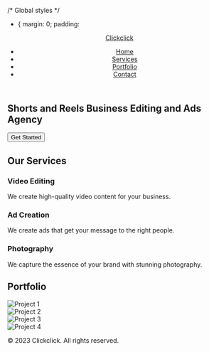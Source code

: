 <!DOCTYPE html>
<html lang="en">
<head>
  <meta charset="UTF-8">
  <title>Clickclick | Shorts and Reels Business Editing and Ads Agency</title>
  <link rel="stylesheet" href="style.css">

/* Global styles */

* {
  margin: 0;
  padding: 

</head>
<body>
  <header>
    <nav>
      <div class="logo">
        <a href="#">Clickclick</a>
      </div>
      <ul class="nav-links">
        <li><a href="#">Home</a></li>
        <li><a href="#">Services</a></li>
        <li><a href="#">Portfolio</a></li>
        <li><a href="#">Contact</a></li>
      </ul>
      <div class="burger">
        <div class="line1"></div>
        <div class="line2"></div>
        <div class="line3"></div>
      </div>
    </nav>
  </header>

  <section class="hero">
    <div class="hero-text">
      <h1>Shorts and Reels Business Editing and Ads Agency</h1>
      <button class="btn">Get Started</button>
    </div>
  </section>

  <section class="services">
    <h2>Our Services</h2>
    <div class="service-container">
      <div class="service-box">
        <div class="service-icon">
          <i class="fas fa-film"></i>
        </div>
        <h3>Video Editing</h3>
        <p>We create high-quality video content for your business.</p>
      </div>
      <div class="service-box">
        <div class="service-icon">
          <i class="fas fa-ad"></i>
        </div>
        <h3>Ad Creation</h3>
        <p>We create ads that get your message to the right people.</p>
      </div>
      <div class="service-box">
        <div class="service-icon">
          <i class="fas fa-camera-retro"></i>
        </div>
        <h3>Photography</h3>
        <p>We capture the essence of your brand with stunning photography.</p>
      </div>
    </div>
  </section>

  <section class="portfolio">
    <h2>Portfolio</h2>
    <div class="portfolio-container">
      <div class="portfolio-box">
        <img src="https://via.placeholder.com/500x500" alt="Project 1">
      </div>
      <div class="portfolio-box">
        <img src="https://via.placeholder.com/500x500" alt="Project 2">
      </div>
      <div class="portfolio-box">
        <img src="https://via.placeholder.com/500x500" alt="Project 3">
      </div>
      <div class="portfolio-box">
        <img src="https://via.placeholder.com/500x500" alt="Project 4">
      </div>
    </div>
  </section>

  <footer>
    <p>&copy; 2023 Clickclick. All rights reserved.</p>
  </footer>

  <script src="app.js"></script>
</body>
</html>
